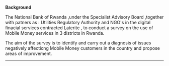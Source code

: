 **Background**

The National Bank of Rwanda ,under the Specialist Advisory Board ,together with patners as : Utilities Regulatory Authority and
NGO's in the digital finacial services  contracted Laterite , to conduct a survey on the use of Mobile Money services in 3 districts in Rwanda.

The aim of the survey is to identify and carry out a diagnosis of issues negatively affecticng
Mobile Money customers in the country  and propose areas of improvement.

****
